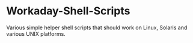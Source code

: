 Workaday-Shell-Scripts
======================
Various simple helper shell scripts that should work on Linux, Solaris and various UNIX platforms.
